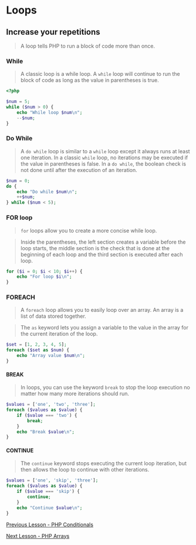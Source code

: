# Loops

## Increase your repetitions


> A loop tells PHP to run a block of code more than once.

### While 

> A classic loop is a while loop.
> A `while` loop will continue to run the block of code as long as the value in parentheses is true.

```php
<?php

$num = 5;
while ($num > 0) {
    echo "While loop $num\n";
    --$num;
}
```

### Do While

> A `do while` loop is similar to a `while` loop except it always runs at least one iteration. In a classic `while` loop, no iterations may be executed if the value in parentheses is false. In a `do while`, the boolean check
is not done until after the execution of an iteration.
```php
$num = 0;
do {
    echo "Do while $num\n";
    ++$num;
} while ($num < 5);
```

### FOR loop 

> `for` loops allow you to create a more concise while loop.

> Inside the parentheses, the left section creates a variable before the loop starts, the middle section is the check that is done at the beginning of each loop and the third section is executed after each loop.

```php
for ($i = 0; $i < 10; $i++) {
    echo "For loop $i\n";
}
```

### FOREACH

> A `foreach` loop allows you to easily loop over an array. 
>An array is a list of data stored together.

> The `as` keyword lets you assign a variable to the value
in the array for the current iteration of the loop.

```php
$set = [1, 2, 3, 4, 5];
foreach ($set as $num) {
    echo "Array value $num\n";
}
```

#### BREAK
> In loops, you can use the keyword `break` to stop the loop execution no matter how many more iterations should run.

```php
$values = ['one', 'two', 'three'];
foreach ($values as $value) {
    if ($value === 'two') {
        break;
    }
    echo "Break $value\n";
}
```

#### CONTINUE 
> The `continue` keyword stops executing the current loop iteration, but then allows the loop to continue with other iterations.

```php
$values = ['one', 'skip', 'three'];
foreach ($values as $value) {
    if ($value === 'skip') {
        continue;
    }
    echo "Continue $value\n";
}
```

[ Previous Lesson - PHP Conditionals ](./conditionals.md)


[ Next Lesson - PHP Arrays ](./arrays.md)

